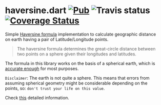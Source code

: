 # haversine.dart [![Pub][pub_version]](../../) ![Travis status][travis_status] [![Coverage Status][coverage_status]][coverage_page]

Simple [Haversine formula](https://en.wikipedia.org/wiki/Haversine_formula) implementation 
to calculate geographic distance on earth having a pair of Latitude/Longitude points.

> The haversine formula determines the great-circle distance between two points on a sphere given their longitudes and latitudes.

The formula in this library works on the basis of a spherical earth, 
which is [accurate enough](https://gis.stackexchange.com/questions/25494/how-accurate-is-approximating-the-earth-as-a-sphere#25580) for most purposes.

`Disclaimer`: The earth is not quite a sphere. This means that errors from assuming spherical geometry might be considerable depending on the points, so: `don't trust your life on this value`.

Check [this](https://gis.stackexchange.com/questions/25494/how-accurate-is-approximating-the-earth-as-a-sphere#25580) detailed information.

[travis_status]: https://travis-ci.org/yeradis/haversine.dart.svg?branch=master
[coverage_page]: https://coveralls.io/github/yeradis/haversine.dart?branch=master
[coverage_status]: https://coveralls.io/repos/github/yeradis/haversine.dart/badge.svg?branch=master
[pub_version]: https://img.shields.io/pub/v/haversine.svg